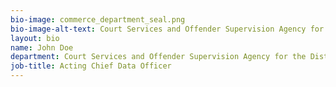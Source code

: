 ```yaml
---
bio-image: commerce_department_seal.png
bio-image-alt-text: Court Services and Offender Supervision Agency for the District of Columbia
layout: bio
name: John Doe
department: Court Services and Offender Supervision Agency for the District of Columbia
job-title: Acting Chief Data Officer
---
```

